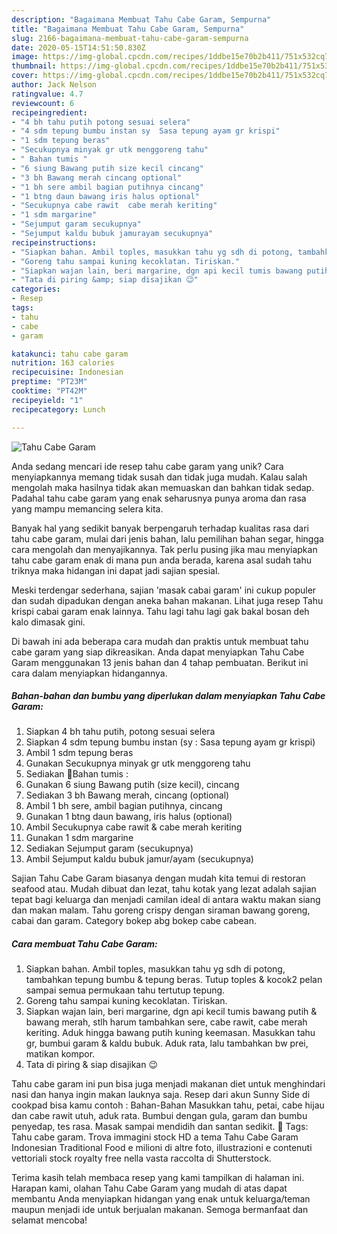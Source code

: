 ```yaml
---
description: "Bagaimana Membuat Tahu Cabe Garam, Sempurna"
title: "Bagaimana Membuat Tahu Cabe Garam, Sempurna"
slug: 2166-bagaimana-membuat-tahu-cabe-garam-sempurna
date: 2020-05-15T14:51:50.830Z
image: https://img-global.cpcdn.com/recipes/1ddbe15e70b2b411/751x532cq70/tahu-cabe-garam-foto-resep-utama.jpg
thumbnail: https://img-global.cpcdn.com/recipes/1ddbe15e70b2b411/751x532cq70/tahu-cabe-garam-foto-resep-utama.jpg
cover: https://img-global.cpcdn.com/recipes/1ddbe15e70b2b411/751x532cq70/tahu-cabe-garam-foto-resep-utama.jpg
author: Jack Nelson
ratingvalue: 4.7
reviewcount: 6
recipeingredient:
- "4 bh tahu putih potong sesuai selera"
- "4 sdm tepung bumbu instan sy  Sasa tepung ayam gr krispi"
- "1 sdm tepung beras"
- "Secukupnya minyak gr utk menggoreng tahu"
- " Bahan tumis "
- "6 siung Bawang putih size kecil cincang"
- "3 bh Bawang merah cincang optional"
- "1 bh sere ambil bagian putihnya cincang"
- "1 btng daun bawang iris halus optional"
- "Secukupnya cabe rawit  cabe merah keriting"
- "1 sdm margarine"
- "Sejumput garam secukupnya"
- "Sejumput kaldu bubuk jamurayam secukupnya"
recipeinstructions:
- "Siapkan bahan. Ambil toples, masukkan tahu yg sdh di potong, tambahkan tepung bumbu &amp; tepung beras. Tutup toples &amp; kocok2 pelan sampai semua permukaan tahu tertutup tepung."
- "Goreng tahu sampai kuning kecoklatan. Tiriskan."
- "Siapkan wajan lain, beri margarine, dgn api kecil tumis bawang putih &amp; bawang merah, stlh harum tambahkan sere, cabe rawit, cabe merah keriting. Aduk hingga bawang putih kuning keemasan. Masukkan tahu gr, bumbui garam &amp; kaldu bubuk. Aduk rata, lalu tambahkan bw prei, matikan kompor."
- "Tata di piring &amp; siap disajikan 😉"
categories:
- Resep
tags:
- tahu
- cabe
- garam

katakunci: tahu cabe garam 
nutrition: 163 calories
recipecuisine: Indonesian
preptime: "PT23M"
cooktime: "PT42M"
recipeyield: "1"
recipecategory: Lunch

---
```



![Tahu Cabe Garam](https://img-global.cpcdn.com/recipes/1ddbe15e70b2b411/751x532cq70/tahu-cabe-garam-foto-resep-utama.jpg)

Anda sedang mencari ide resep tahu cabe garam yang unik? Cara menyiapkannya memang tidak susah dan tidak juga mudah. Kalau salah mengolah maka hasilnya tidak akan memuaskan dan bahkan tidak sedap. Padahal tahu cabe garam yang enak seharusnya punya aroma dan rasa yang mampu memancing selera kita.

Banyak hal yang sedikit banyak berpengaruh terhadap kualitas rasa dari tahu cabe garam, mulai dari jenis bahan, lalu pemilihan bahan segar, hingga cara mengolah dan menyajikannya. Tak perlu pusing jika mau menyiapkan tahu cabe garam enak di mana pun anda berada, karena asal sudah tahu triknya maka hidangan ini dapat jadi sajian spesial.

Meski terdengar sederhana, sajian &#39;masak cabai garam&#39; ini cukup populer dan sudah dipadukan dengan aneka bahan makanan. Lihat juga resep Tahu krispi cabai garam enak lainnya. Tahu lagi tahu lagi gak bakal bosan deh kalo dimasak gini.


Di bawah ini ada beberapa cara mudah dan praktis untuk membuat tahu cabe garam yang siap dikreasikan. Anda dapat menyiapkan Tahu Cabe Garam menggunakan 13 jenis bahan dan 4 tahap pembuatan. Berikut ini cara dalam menyiapkan hidangannya.

<!--inarticleads1-->

##### Bahan-bahan dan bumbu yang diperlukan dalam menyiapkan Tahu Cabe Garam:

1. Siapkan 4 bh tahu putih, potong sesuai selera
1. Siapkan 4 sdm tepung bumbu instan (sy : Sasa tepung ayam gr krispi)
1. Ambil 1 sdm tepung beras
1. Gunakan Secukupnya minyak gr utk menggoreng tahu
1. Sediakan  🌠Bahan tumis :
1. Gunakan 6 siung Bawang putih (size kecil), cincang
1. Sediakan 3 bh Bawang merah, cincang (optional)
1. Ambil 1 bh sere, ambil bagian putihnya, cincang
1. Gunakan 1 btng daun bawang, iris halus (optional)
1. Ambil Secukupnya cabe rawit &amp; cabe merah keriting
1. Gunakan 1 sdm margarine
1. Sediakan Sejumput garam (secukupnya)
1. Ambil Sejumput kaldu bubuk jamur/ayam (secukupnya)


Sajian Tahu Cabe Garam biasanya dengan mudah kita temui di restoran seafood atau. Mudah dibuat dan lezat, tahu kotak yang lezat adalah sajian tepat bagi keluarga dan menjadi camilan ideal di antara waktu makan siang dan makan malam. Tahu goreng crispy dengan siraman bawang goreng, cabai dan garam. Category bokep abg bokep cabe cabean. 

<!--inarticleads2-->

##### Cara membuat Tahu Cabe Garam:

1. Siapkan bahan. Ambil toples, masukkan tahu yg sdh di potong, tambahkan tepung bumbu &amp; tepung beras. Tutup toples &amp; kocok2 pelan sampai semua permukaan tahu tertutup tepung.
1. Goreng tahu sampai kuning kecoklatan. Tiriskan.
1. Siapkan wajan lain, beri margarine, dgn api kecil tumis bawang putih &amp; bawang merah, stlh harum tambahkan sere, cabe rawit, cabe merah keriting. Aduk hingga bawang putih kuning keemasan. Masukkan tahu gr, bumbui garam &amp; kaldu bubuk. Aduk rata, lalu tambahkan bw prei, matikan kompor.
1. Tata di piring &amp; siap disajikan 😉


Tahu cabe garam ini pun bisa juga menjadi makanan diet untuk menghindari nasi dan hanya ingin makan lauknya saja. Resep dari akun Sunny Side di cookpad bisa kamu contoh : Bahan-Bahan  Masukkan tahu, petai, cabe hijau dan cabe rawit utuh, aduk rata. Bumbui dengan gula, garam dan bumbu penyedap, tes rasa. Masak sampai mendidih dan santan sedikit.  Tags: Tahu cabe garam. Trova immagini stock HD a tema Tahu Cabe Garam Indonesian Traditional Food e milioni di altre foto, illustrazioni e contenuti vettoriali stock royalty free nella vasta raccolta di Shutterstock. 

Terima kasih telah membaca resep yang kami tampilkan di halaman ini. Harapan kami, olahan Tahu Cabe Garam yang mudah di atas dapat membantu Anda menyiapkan hidangan yang enak untuk keluarga/teman maupun menjadi ide untuk berjualan makanan. Semoga bermanfaat dan selamat mencoba!
